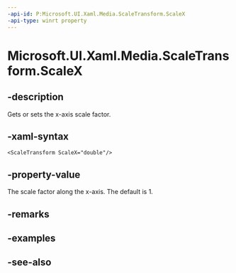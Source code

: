 ```yaml
---
-api-id: P:Microsoft.UI.Xaml.Media.ScaleTransform.ScaleX
-api-type: winrt property
---
```


<!-- Property syntax
public double ScaleX { get;  set; }
-->

# Microsoft.UI.Xaml.Media.ScaleTransform.ScaleX

## -description
Gets or sets the x-axis scale factor.

## -xaml-syntax
```xaml
<ScaleTransform ScaleX="double"/>
```


## -property-value
The scale factor along the x-axis. The default is 1.

## -remarks

## -examples

## -see-also
